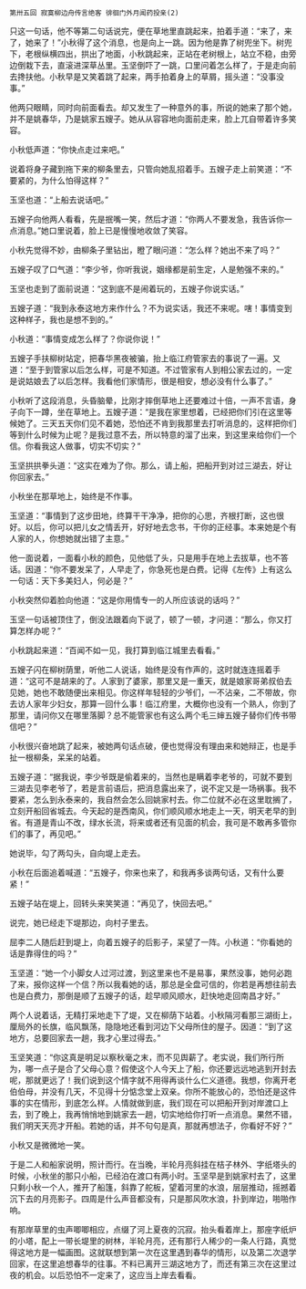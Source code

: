     第卅五回 寂寞柳边舟传言绝客 徘徊门外月闻药投亲(2) 

   只这一句话，他不等第二句话说完，便在草地里直跳起来，拍着手道：“来了，来了，她来了！”小秋得了这个消息，也是向上一跳。因为他是靠了树兜坐下。树兜下，老根纵横四出，拱出了地面，小秋跳起来，正站在老树根上，站立不稳，由旁边倒栽下去，直滚进深草丛里。玉坚倒吓了一跳，口里问着怎么样了，于是走向前去搀扶他。小秋早是又笑着跳了起来，两手拍着身上的草屑，摇头道：“没事没事。”

   他两只眼睛，同时向前面看去。却又发生了一种意外的事，所说的她来了那个她，并不是姚春华，乃是姚家五嫂子。她从从容容地向面前走来，脸上兀自带着许多笑容。

   小秋低声道：“你快点走过来吧。”

   说着将身子藏到拖下来的柳条里去，只管向她乱招着手。五嫂子走上前笑道：“不要紧的，为什么怕得这样？”

   玉坚也道：“上船去说话吧。”

   五嫂子向他两人看看，先是抿嘴一笑，然后才道：“你两人不要发急，我告诉你一点消息。”她口里说着，脸上已是慢慢地收敛了笑容。

   小秋先觉得不妙，由柳条子里钻出，瞪了眼问道：“怎么样？她出不来了吗？”

   五嫂子叹了口气道：“李少爷，你听我说，姻缘都是前生定，人是勉强不来的。”

   玉坚也走到了面前说道：“这到底不是闹着玩的，五嫂子你说实话。”

   五嫂子道：“我到永泰这地方来作什么？不为说实话，我还不来呢。嗐！事情变到这种样子，我也是想不到的。”

   小秋道：“事情变成怎么样了？你说你说！”

   五嫂子手扶柳树站定，把春华黑夜被骗，抬上临江府管家去的事说了一遍。又道：“至于到管家以后怎么样，可是不知道。不过管家有人到相公家去过的，一定是说姑娘去了以后怎样。我看他们家情形，很是相安，想必没有什么事了。”

   小秋听了这段消息，头昏脑晕，比刚才摔倒草地上还要难过十倍，一声不言语，身子向下一蹲，坐在草地上。五嫂子道：“是我在家里想着，已经把你们引在这里等候她了。三天五天你们见不着她，恐怕还不肯到我那里去打听消息的，这样把你们等到什么时候为止呢？是我过意不去，所以特意的溜了出来，到这里来给你们一个信。你看我这人做事，切实不切实？”

   玉坚拱拱拳头道：“这实在难为了你。那么，请上船，把船开到对过三湖去，好让你回家去。”

   小秋坐在那草地上，始终是不作事。

   玉坚道：“事情到了这步田地，终算干干净净，把你的心思，齐根打断，这也很好。以后，你可以把儿女之情丢开，好好地去念书，干你的正经事。本来她是个有人家的人，你想她就出错了主意。”

   他一面说着，一面看小秋的颜色，见他低了头，只是用手在地上去拔草，也不答话。因道：“你不要发呆了，人早走了，你急死也是白费。记得《左传》上有这么一句话：天下多美妇人，何必是？”

   小秋突然仰着脸向他道：“这是你用情专一的人所应该说的话吗？”

   玉坚一句话被顶住了，倒没法跟着向下说了，顿了一顿，才问道：“那么，你又打算怎样办呢？”

   小秋跳起来道：“百闻不如一见，我打算到临江城里去看看。”

   五嫂子闪在柳树荫里，听他二人说话，始终是没有作声的，这时就连连摇着手道：“这可不是胡来的了。人家到了婆家，那里又是一重天，就是娘家哥弟叔伯去见她，她也不敢随便出来相见。你这样年轻轻的少爷们，一不沾亲，二不带故，你去访人家年少妇女，那算一回什么事！临江府里，大概你也没有一个熟人，你到了那里，请问你又在哪里落脚？总不能管家也有这么两个毛三婶五嫂子替你们传书带信吧？”

   小秋很兴奋地跳了起来，被她两句话点破，便也觉得没有理由来和她辩正，也是手扯一根柳条，呆呆的站着。

   五嫂子道：“据我说，李少爷既是偷着来的，当然也是瞒着李老爷的，可就不要到三湖去见李老爷了，若是言前语后，把消息露出来了，说不定又是一场祸事。我不要紧，怎么到永泰来的，我自然会怎么回姚家村去。你二位就不必在这里耽搁了，立刻开船回省城去。今天起的是西南风，你们顺风顺水地走上一天，明天老早的到省。有道是青山不改，绿水长流，将来或者还有见面的机会，我可是不敢再多管你们的事了，再见吧。”

   她说毕，勾了两勾头，自向堤上走去。

   小秋在后面追着喊道：“五嫂子，你来也来了，和我再多谈两句话，又有什么要紧！”

   五嫂子站在堤上，回转头来笑笑道：“再见了，快回去吧。”

   说完，她已经走下堤那边，向村子里去。

   屈李二人随后赶到堤上，向着五嫂子的后影子，呆望了一阵。小秋道：“你看她的话是靠得住的吗？”

   玉坚道：“她一个小脚女人过河过渡，到这里来也不是易事，果然没事，她何必跑了来，报你这样一个信？所以我看她的话，那总是全盘可信的，你若是再想往前去也是白费力，那倒是顺了五嫂子的话，趁早顺风顺水，赶快地走回南昌才好。”

   两个人说着话，无精打采地走下了堤，又在柳荫下站着。小秋隔河看那三湖街上，厘局外的长旗，临风飘荡，隐隐地还看到河边下父母所住的屋子。因道：“到了这地方，总要回家去一趟，我才心里过得去。”

   玉坚笑道：“你这真是明足以察秋毫之末，而不见舆薪了。老实说，我们所行所为，哪一点子是合了父母心意？假使这个人今天上了船，你还要远远地逃到开封去呢，那就更远了！我们说到这个情字就不用得再谈什么仁义道德。我想，你离开老伯伯母，并没有几天，不见得十分惦念堂上双亲。你所不能放心的，恐怕还是这件事的实在情形，到底怎么样。人情就做到底，我们现在可以把船开到对岸渡口上去，到了晚上，我再悄悄地到姚家去一趟，切实地给你打听一点消息。果然不错，我们明天天亮才开船。若她的话，并不句句是真，那就再想法子，你看好不好？”

   小秋又是微微地一笑。

   于是二人和船家说明，照计而行。在当晚，半轮月亮斜挂在桔子林外、字纸塔头的时候，小秋坐的那只小船，已经泊在渡口有两小时。玉坚早是到姚家村去了，这里只剩小秋一个人，推开了船篷，斜靠了舵板，望着河里的水浪，层层推动，摇撼着沉下去的月亮影子。四周是什么声音都没有，只是那风吹水浪，扑到岸边，啪啪作响。

   有那岸草里的虫声唧唧相应，点缀了河上夏夜的沉寂。抬头看着岸上，那座字纸炉的小塔，配上一带长堤里的树林，半轮月亮，还有那行人稀少的一条人行路，真觉得这地方是一幅画图。这就联想到第一次在这里遇到春华的情形，以及第二次退学回家，在这里追想春华的往事。不料已离开三湖这地方了，而还有第三次在这里过夜的机会。以后恐怕不一定来了，这应当上岸去看看。


